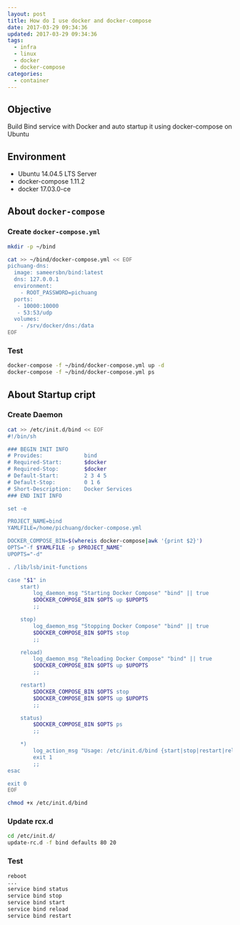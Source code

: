 ```yaml
---
layout: post
title: How do I use docker and docker-compose
date: 2017-03-29 09:34:36
updated: 2017-03-29 09:34:36
tags:
  - infra
  - linux
  - docker
  - docker-compose
categories:
  - container
---
```


## Objective
Build Bind service with Docker and auto startup it using docker-compose on Ubuntu

<!--more-->

## Environment
- Ubuntu 14.04.5 LTS Server
- docker-compose 1.11.2
- docker 17.03.0-ce

## About `docker-compose`

### Create `docker-compose.yml`
```bash
mkdir -p ~/bind

cat >> ~/bind/docker-compose.yml << EOF
pichuang-dns:
  image: sameersbn/bind:latest
  dns: 127.0.0.1
  environment:
    - ROOT_PASSWORD=pichuang
  ports:
   - 10000:10000
   - 53:53/udp
  volumes:
    - /srv/docker/dns:/data
EOF
```

<!--more-->

### Test
```bash
docker-compose -f ~/bind/docker-compose.yml up -d
docker-compose -f ~/bind/docker-compose.yml ps
```

## About Startup cript

### Create Daemon
```bash
cat >> /etc/init.d/bind << EOF
#!/bin/sh

### BEGIN INIT INFO
# Provides:             bind
# Required-Start:       $docker
# Required-Stop:        $docker
# Default-Start:        2 3 4 5
# Default-Stop:         0 1 6
# Short-Description:    Docker Services
### END INIT INFO

set -e

PROJECT_NAME=bind
YAMLFILE=/home/pichuang/docker-compose.yml

DOCKER_COMPOSE_BIN=$(whereis docker-compose|awk '{print $2}')
OPTS="-f $YAMLFILE -p $PROJECT_NAME"
UPOPTS="-d"

. /lib/lsb/init-functions

case "$1" in
    start)
        log_daemon_msg "Starting Docker Compose" "bind" || true
        $DOCKER_COMPOSE_BIN $OPTS up $UPOPTS
        ;;

    stop)
        log_daemon_msg "Stopping Docker Compose" "bind" || true
        $DOCKER_COMPOSE_BIN $OPTS stop
        ;;

    reload)
        log_daemon_msg "Reloading Docker Compose" "bind" || true
        $DOCKER_COMPOSE_BIN $OPTS up $UPOPTS
        ;;

    restart)
        $DOCKER_COMPOSE_BIN $OPTS stop
        $DOCKER_COMPOSE_BIN $OPTS up $UPOPTS
        ;;

    status)
        $DOCKER_COMPOSE_BIN $OPTS ps
        ;;

    *)
        log_action_msg "Usage: /etc/init.d/bind {start|stop|restart|reload|status}" || true
        exit 1
        ;;
esac

exit 0
EOF

chmod +x /etc/init.d/bind
```

### Update rcx.d
```bash
cd /etc/init.d/
update-rc.d -f bind defaults 80 20
```

### Test
```bash
reboot
...
service bind status
service bind stop
service bind start
service bind reload
service bind restart
```
